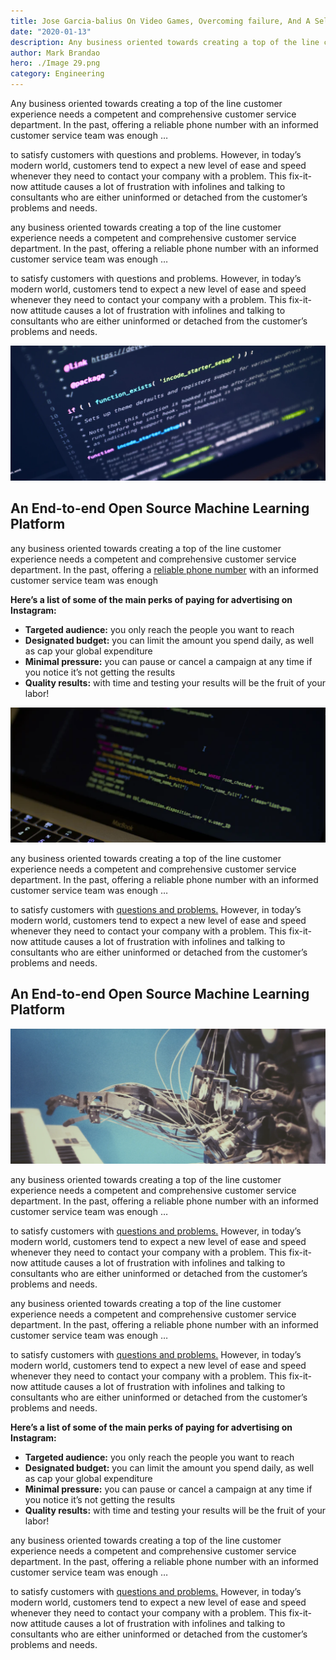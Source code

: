 ```yaml
---
title: Jose Garcia-balius On Video Games, Overcoming failure, And A Self-taught Career In Coding
date: "2020-01-13"
description: Any business oriented towards creating a top of the line customer experience needs a competent and comprehensive customer service department.
author: Mark Brandao
hero: ./Image 29.png
category: Engineering
---
```


Any business oriented towards creating a top of the line customer experience needs a competent and comprehensive customer service department. In the past, offering a reliable phone number with an informed customer service team was enough …

to satisfy customers with questions and problems. However, in today’s modern world, customers tend to expect a new level of ease and speed whenever they need to contact your company with a problem. This fix-it-now attitude causes a lot of frustration with infolines and talking to consultants who are either uninformed or detached from the customer’s problems and needs.

any business oriented towards creating a top of the line customer experience needs a competent and comprehensive customer service department. In the past, offering a reliable phone number with an informed customer service team was enough …

to satisfy customers with questions and problems. However, in today’s modern world, customers tend to expect a new level of ease and speed whenever they need to contact your company with a problem. This fix-it-now attitude causes a lot of frustration with infolines and talking to consultants who are either uninformed or detached from the customer’s problems and needs.

![Image 1](./image-1.png)

## An End-to-end Open Source Machine Learning Platform

any business oriented towards creating a top of the line customer experience needs a competent and comprehensive customer service department. In the past, offering a [reliable phone number](http://google.com) with an informed customer service team was enough

**Here’s a list of some of the main perks of paying for advertising on Instagram:**

- **Targeted audience:** you only reach the people you want to reach
- **Designated budget:** you can limit the amount you spend daily, as well as cap your global expenditure
- **Minimal pressure:** you can pause or cancel a campaign at any time if you notice it’s not getting the results
- **Quality results:** with time and testing your results will be the fruit of your labor!

![Image 2](./image-2.png)

any business oriented towards creating a top of the line customer experience needs a competent and comprehensive customer service department. In the past, offering a reliable phone number with an informed customer service team was enough …

to satisfy customers with [questions and problems.](http://google.com) However, in today’s modern world, customers tend to expect a new level of ease and speed whenever they need to contact your company with a problem. This fix-it-now attitude causes a lot of frustration with infolines and talking to consultants who are either uninformed or detached from the customer’s problems and needs.

## An End-to-end Open Source Machine Learning Platform

![Image 3](./image-3.png)

any business oriented towards creating a top of the line customer experience needs a competent and comprehensive customer service department. In the past, offering a reliable phone number with an informed customer service team was enough …

to satisfy customers with [questions and problems.](http://google.com) However, in today’s modern world, customers tend to expect a new level of ease and speed whenever they need to contact your company with a problem. This fix-it-now attitude causes a lot of frustration with infolines and talking to consultants who are either uninformed or detached from the customer’s problems and needs.

any business oriented towards creating a top of the line customer experience needs a competent and comprehensive customer service department. In the past, offering a reliable phone number with an informed customer service team was enough …

to satisfy customers with [questions and problems.](http://google.com) However, in today’s modern world, customers tend to expect a new level of ease and speed whenever they need to contact your company with a problem. This fix-it-now attitude causes a lot of frustration with infolines and talking to consultants who are either uninformed or detached from the customer’s problems and needs.

**Here’s a list of some of the main perks of paying for advertising on Instagram:**

- **Targeted audience:** you only reach the people you want to reach
- **Designated budget:** you can limit the amount you spend daily, as well as cap your global expenditure
- **Minimal pressure:** you can pause or cancel a campaign at any time if you notice it’s not getting the results
- **Quality results:** with time and testing your results will be the fruit of your labor!

any business oriented towards creating a top of the line customer experience needs a competent and comprehensive customer service department. In the past, offering a reliable phone number with an informed customer service team was enough …

to satisfy customers with [questions and problems.](http://google.com) However, in today’s modern world, customers tend to expect a new level of ease and speed whenever they need to contact your company with a problem. This fix-it-now attitude causes a lot of frustration with infolines and talking to consultants who are either uninformed or detached from the customer’s problems and needs.

